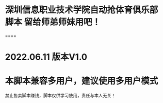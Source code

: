 # 深圳信息职业技术学院自动抢体育俱乐部脚本 留给师弟师妹用吧！
====
# 2022.06.11 版本V1.0
# 本脚本兼容多用户，建议使用多用户模式
禁止售卖脚本赚钱，脚本仅供学习使用，责任与本人无关！
